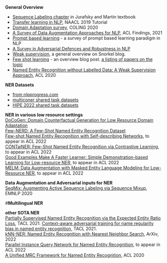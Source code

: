 **General Overview**
-  [Sequence Labeling chapter](https://web.stanford.edu/~jurafsky/slp3/8.pdf) in Jurafsky and Martin textbook  
- [Transfer learning in NLP](https://aclanthology.org/N19-5004/), NAACL 2019 Tutorial  
- [Domain Adaptation survey](https://aclanthology.org/2020.coling-main.603.pdf), COLING 2020  
- [A Survey of Data Augmentation Approaches for NLP](https://aclanthology.org/2021.findings-acl.84.pdf), ACL Findings, 2021  
- [Prompt based learning](https://arxiv.org/abs/2107.13586) - a survey of prompt based learning paradigm in NLP  
- [A Survey in Adversarial Defences and Robustness in NLP](https://arxiv.org/abs/2203.06414)  
- [Weak supervision](https://www.snorkel.org/blog/weak-supervision), a general overview on Snorkel blog.   
- [Few shot learning](https://analyticsindiamag.com/an-introductory-guide-to-few-shot-learning-for-beginners/) - an overview blog post. [a listing of papers on the topic](https://github.com/zhjohnchan/awesome-few-shot-learning-in-nlp#survey)
- [Named Entity Recognition without Labelled Data: A Weak Supervision Approach](https://aclanthology.org/2020.acl-main.139/), ACL 2020


**NER Datasets**
- [from nlpprogress.com](http://nlpprogress.com/english/named_entity_recognition.html)  
- [multiconer shared task datasets](https://multiconer.github.io/)
- [HIPE 2022 shared task datasets](https://github.com/hipe-eval/HIPE-2022-data)

**NER in various low resource settings**  
[DoCoGen: Domain Counterfactual Generation for Low Resource Domain Adaptation](https://arxiv.org/abs/2202.12350)  
[Few-NERD: A Few-Shot Named Entity Recognition Dataset](https://arxiv.org/abs/2105.07464)  
[Few-shot Named Entity Recognition with Self-describing Networks](https://arxiv.org/abs/2203.12252), to appear in ACL 2022   
[CONTaiNER: Few-Shot Named Entity Recognition via Contrastive Learning](https://arxiv.org/abs/2109.07589), to appear in ACL 2022  
[Good Examples Make A Faster Learner: Simple Demonstration-based Learning for Low-resource NER](https://arxiv.org/abs/2110.08454), to appear in ACL 2022  
[MELM: Data Augmentation with Masked Entity Language Modeling for Low-Resource NER](https://arxiv.org/abs/2108.13655), to appear in ACL 2022

**Data Augmentation and Adversarial inputs for NER**  
[SeqMix: Augmenting Active Sequence Labeling via Sequence Mixup](https://rongzhizhang.org/pdf/emnlp20_SeqMix.pdf), EMNLP 2020

#**Multilingual NER**  

**other SOTA NER**  
[Partially Supervised Named Entity Recognition via the Expected Entity Ratio Loss](https://transacl.org/ojs/index.php/tacl/article/view/2981), TACL 2021. 
[Context-aware adversarial training for name regularity bias in named entity recognition](https://aclanthology.org/2021.tacl-1.36/), TACL 2021.  
[kNN-NER: Named Entity Recognition with Nearest Neighbor Search](https://arxiv.org/abs/2203.17103), ArXiv, 2022  
[Parallel Instance Query Network for Named Entity Recognition](https://arxiv.org/abs/2203.10545), to appear in ACL 2022  
[A Unified MRC Framework for Named Entity Recognition](https://aclanthology.org/2020.acl-main.519.pdf), ACL 2020  

